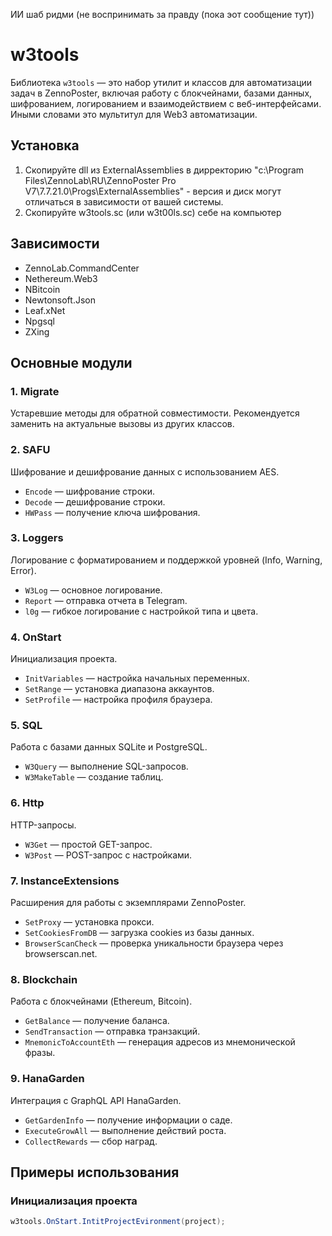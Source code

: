 ИИ шаб ридми (не воспринимать за правду (пока эот сообщение тут))

# w3tools

Библиотека `w3tools` — это набор утилит и классов для автоматизации задач в ZennoPoster, включая работу с блокчейнами, базами данных, шифрованием, логированием и взаимодействием с веб-интерфейсами. 
Иными словами это мультитул для Web3 автоматизации.



## Установка

1. Скопируйте dll из ExternalAssemblies в дирректорию  "c:\Program Files\ZennoLab\RU\ZennoPoster Pro V7\7.7.21.0\Progs\ExternalAssemblies\"  - версия и диск могут отличаться в зависимости от вашей системы.
2. Скопируйте w3tools.sc (или w3t00ls.sc) себе на компьютер

## Зависимости

- ZennoLab.CommandCenter
- Nethereum.Web3
- NBitcoin
- Newtonsoft.Json
- Leaf.xNet
- Npgsql
- ZXing

## Основные модули

### 1. Migrate
Устаревшие методы для обратной совместимости. Рекомендуется заменить на актуальные вызовы из других классов.

### 2. SAFU
Шифрование и дешифрование данных с использованием AES.
- `Encode` — шифрование строки.
- `Decode` — дешифрование строки.
- `HWPass` — получение ключа шифрования.

### 3. Loggers
Логирование с форматированием и поддержкой уровней (Info, Warning, Error).
- `W3Log` — основное логирование.
- `Report` — отправка отчета в Telegram.
- `l0g` — гибкое логирование с настройкой типа и цвета.

### 4. OnStart
Инициализация проекта.
- `InitVariables` — настройка начальных переменных.
- `SetRange` — установка диапазона аккаунтов.
- `SetProfile` — настройка профиля браузера.

### 5. SQL
Работа с базами данных SQLite и PostgreSQL.
- `W3Query` — выполнение SQL-запросов.
- `W3MakeTable` — создание таблиц.

### 6. Http
HTTP-запросы.
- `W3Get` — простой GET-запрос.
- `W3Post` — POST-запрос с настройками.

### 7. InstanceExtensions
Расширения для работы с экземплярами ZennoPoster.
- `SetProxy` — установка прокси.
- `SetCookiesFromDB` — загрузка cookies из базы данных.
- `BrowserScanCheck` — проверка уникальности браузера через browserscan.net.

### 8. Blockchain
Работа с блокчейнами (Ethereum, Bitcoin).
- `GetBalance` — получение баланса.
- `SendTransaction` — отправка транзакций.
- `MnemonicToAccountEth` — генерация адресов из мнемонической фразы.

### 9. HanaGarden
Интеграция с GraphQL API HanaGarden.
- `GetGardenInfo` — получение информации о саде.
- `ExecuteGrowAll` — выполнение действий роста.
- `CollectRewards` — сбор наград.

## Примеры использования

### Инициализация проекта
```csharp
w3tools.OnStart.IntitProjectEvironment(project);